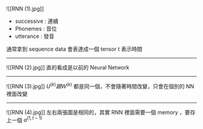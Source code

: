 ![[RNN (1).jpg]]
* successive : 連續
* Phonemes : 音位
* utterance : 發音

通常拿到 sequence data 會表達成一個 tensor
t 表示時間

---
![[RNN (2).jpg]]
直的看成是以前的 Neural Network  

---
![[RNN (3).jpg]]
$U^{(k)} 跟 W^{(k)}$ 都是同一個，不會隨著時間改變，只會在個別的 NN 裡面改變

---
![[RNN (4).jpg]]
左右兩張圖是相同的，其實 RNN 裡面需要一個 memory ，要存上一個 $a^{(1, t-1)}$